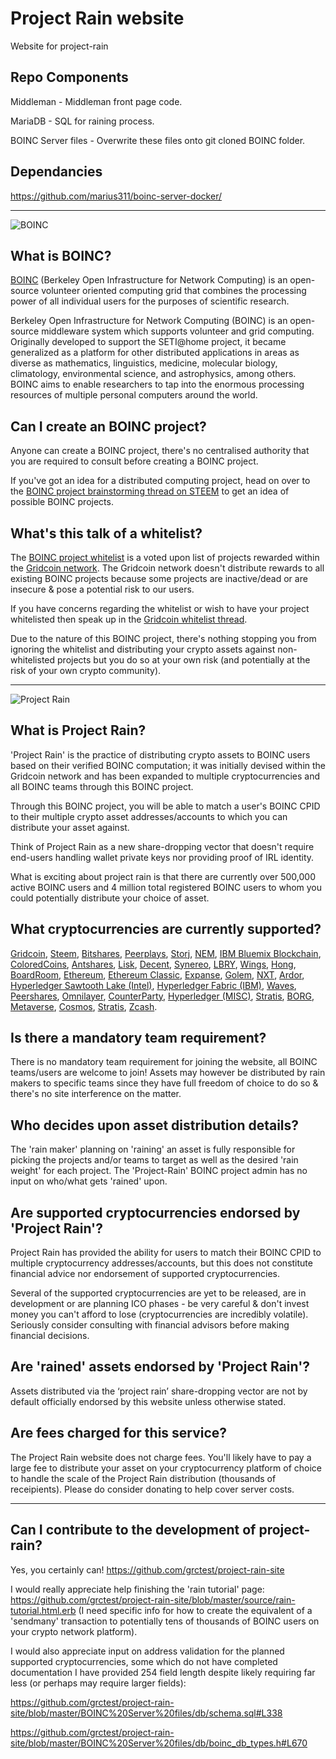 # Project Rain website
Website for project-rain

## Repo Components
Middleman - Middleman front page code.

MariaDB - SQL for raining process.

BOINC Server files - Overwrite these files onto git cloned BOINC folder.

## Dependancies
https://github.com/marius311/boinc-server-docker/

---------

![BOINC](https://i.imgur.com/Wy4UOYL.png)

## What is BOINC?
[BOINC](https://boinc.berkeley.edu/) (Berkeley Open Infrastructure for Network Computing) is an open-source volunteer oriented computing grid that combines the processing power of all individual users for the purposes of scientific research.

Berkeley Open Infrastructure for Network Computing (BOINC) is an open-source middleware system which supports volunteer and grid computing. Originally developed to support the SETI@home project, it became generalized as a platform for other distributed applications in areas as diverse as mathematics, linguistics, medicine, molecular biology, climatology, environmental science, and astrophysics, among others. BOINC aims to enable researchers to tap into the enormous processing resources of multiple personal computers around the world.

## Can I create an BOINC project?
Anyone can create a BOINC project, there's no centralised authority that you are required to consult before creating a BOINC project.

If you've got an idea for a distributed computing project, head on over to the [BOINC project brainstorming thread on STEEM](https://steemit.com/gridcoin/@cm-steem/brainstorming-new-boinc-projects-anyone-can-create-a-project-and-reward-their-users-with-gridcoin) to get an idea of possible BOINC projects.

## What's this talk of a whitelist?
The [BOINC project whitelist](https://www.gridcoin.us/Guides/whitelist.htm) is a voted upon list of projects rewarded within the [Gridcoin network](https://www.gridcoin.us). The Gridcoin network doesn't distribute rewards to all existing BOINC projects because some projects are inactive/dead or are insecure & pose a potential risk to our users.

If you have concerns regarding the whitelist or wish to have your project whitelisted then speak up in the <a href="https://cryptocointalk.com/topic/29841-discussion-boinc-whitelist-monitoring/">Gridcoin whitelist thread</a>.

Due to the nature of this BOINC project, there's nothing stopping you from ignoring the whitelist and distributing your crypto assets against non-whitelisted projects but you do so at your own risk (and potentially at the risk of your own crypto community).

----------

![Project Rain](https://i.imgur.com/wTQKNRh.png)

## What is Project Rain?
'Project Rain' is the practice of distributing crypto assets to BOINC users based on their verified BOINC computation; it was initially devised within the Gridcoin network and has been expanded to multiple cryptocurrencies and all BOINC teams through this BOINC project.

Through this BOINC project, you will be able to match a user's BOINC CPID to their multiple crypto asset addresses/accounts to which you can distribute your asset against.

Think of Project Rain as a new share-dropping vector that doesn't require end-users handling wallet private keys nor providing proof of IRL identity.

What is exciting about project rain is that there are currently over 500,000 active BOINC users and 4 million total registered BOINC users to whom you could potentially distribute your choice of asset.

## What cryptocurrencies are currently supported?
<a href="https://gridcoin.us">Gridcoin</a>, <a href="https://steemit.com">Steem</a>, <a href="https://Bitshares.org">Bitshares</a>, <a href="http://www.peerplays.com/">Peerplays</a>, <a href="https://storj.io/">Storj</a>, <a href="http://nem.io/">NEM</a>, <a href="https://www.ibm.com/blockchain/bluemix.html">IBM Bluemix Blockchain</a>, <a href="http://coloredcoins.org/">ColoredCoins</a>, <a href="https://www.antshares.org/">Antshares</a>, <a href="https://lisk.io/">Lisk</a>, <a href="http://decent.ch/">Decent</a>, <a href="https://www.synereo.com/">Synereo</a>, <a href="https://lbry.io/">LBRY</a>, <a href="https://wings.ai/">Wings</a>, <a href="http://www.hongcoin.org/">Hong</a>, <a href="http://boardroom.to/">BoardRoom</a>, <a href="https://www.ethereum.org/">Ethereum</a>, <a href="https://ethereumclassic.github.io/">Ethereum Classic</a>, <a href="http://www.expanse.tech/">Expanse</a>, <a href="http://golemproject.net/">Golem</a>, <a href="https://nxt.org/">NXT</a>, <a href="https://ardorplatform.org/">Ardor</a>, <a href="https://github.com/intelledger">Hyperledger Sawtooth Lake (Intel)</a>, <a href="https://github.com/hyperledger/fabric">Hyperledger Fabric (IBM)</a>, <a href="https://wavesplatform.com/">Waves</a>, <a href="http://peershares.net/">Peershares</a>, <a href="http://www.omnilayer.org/">Omnilayer</a>, <a href="http://counterparty.io/">CounterParty</a>, <a href="https://www.hyperledger.org/">Hyperledger (MISC)</a>, <a href="http://stratisplatform.com/">Stratis</a>, <a href="http://borgdao.org/">BORG</a>, <a href="http://ico-en.viewfin.com/index-en.html">Metaverse</a>, <a href="http://cosmos.network/">Cosmos</a>, <a href="http://stratisplatform.com/">Stratis</a>, <a href="https://z.cash/">Zcash</a>.

## Is there a mandatory team requirement?
There is no mandatory team requirement for joining the website, all BOINC teams/users are welcome to join!
Assets may however be distributed by rain makers to specific teams since they have full freedom of choice to do so & there's no site interference on the matter.

## Who decides upon asset distribution details?
The 'rain maker' planning on 'raining' an asset is fully responsible for picking the projects and/or teams to target as well as the desired 'rain weight' for each project. The 'Project-Rain' BOINC project admin has no input on who/what gets 'rained' upon.

## Are supported cryptocurrencies endorsed by 'Project Rain'?
Project Rain has provided the ability for users to match their BOINC CPID to multiple cryptocurrency addresses/accounts, but this does not constitute financial advice nor endorsement of supported cryptocurrencies. 

Several of the supported cryptocurrencies are yet to be released, are in development or are planning ICO phases - be very careful & don't invest money you can't afford to lose (cryptocurrencies are incredibly volatile). Seriously consider consulting with financial advisors before making financial decisions.

## Are 'rained' assets endorsed by 'Project Rain'?
Assets distributed via the ‘project rain’ share-dropping vector are not by default officially endorsed by this website unless otherwise stated.

## Are fees charged for this service?
The Project Rain website does not charge fees. You'll likely have to pay a large fee to distribute your asset on your cryptocurrency platform of choice to handle the scale of the Project Rain distribution (thousands of receipients). Please do consider donating to help cover server costs.

------------------

## Can I contribute to the development of project-rain?
Yes, you certainly can! https://github.com/grctest/project-rain-site

I would really appreciate help finishing the 'rain tutorial' page: https://github.com/grctest/project-rain-site/blob/master/source/rain-tutorial.html.erb (I need specific info for how to create the equivalent of a 'sendmany' transaction to potentially tens of thousands of BOINC users on your crypto network platform).

I would also appreciate input on address validation for the planned supported cryptocurrencies, some which do not have completed documentation I have provided 254 field length despite likely requiring far less (or perhaps may require larger fields):

https://github.com/grctest/project-rain-site/blob/master/BOINC%20Server%20files/db/schema.sql#L338

https://github.com/grctest/project-rain-site/blob/master/BOINC%20Server%20files/db/boinc_db_types.h#L670
